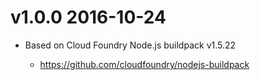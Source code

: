 v1.0.0 2016-10-24
================================================================================

* Based on Cloud Foundry Node.js buildpack v1.5.22

  * <https://github.com/cloudfoundry/nodejs-buildpack>
